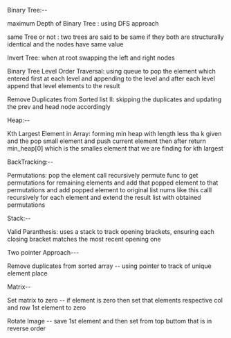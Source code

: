 Binary Tree:--

maximum Depth of Binary Tree :
      using DFS approach

same Tree or not :
      two trees are said to be same if they both are structurally identical and the nodes have same value

Invert Tree:
      when at root swapping the left and right nodes

Binary Tree Level Order Traversal:
      using queue to pop the element which entered first at each level and appending to the level and after each level append that level elements to the result

Remove Duplicates from Sorted list II:
      skipping the duplicates and updating the prev and head node accordingly
      
Heap:--

Kth Largest Element in Array:
      forming min heap with length less tha k given and the pop small element and push current element then after return min_heap[0] which is the smalles element that we are finding for kth largest

BackTracking:--

Permutations:
      pop the element call recursively permute func to get permutations for remaining elements and add that popped element to that permutations and add popped element to original list nums like this calll recursively for each element and extend the result list with obtained permutations

Stack:--

Valid Paranthesis:
      uses a stack to track opening brackets, ensuring each closing bracket matches the most recent opening one

Two pointer Approach---

Remove duplicates from sorted array -- using pointer to track of unique element place

Matrix--

Set matrix to zero -- if element is zero then set that elements respective col and row 1st element to zero

Rotate Image -- save 1st element and then set from top buttom that is in reverse order


